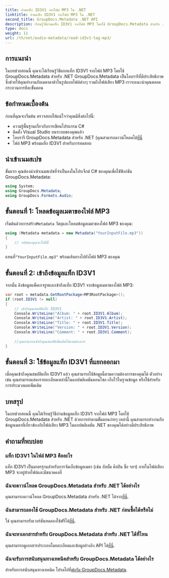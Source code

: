 ```yaml
---
title: อ่านแท็ก ID3V1 จากไฟล์ MP3 ใน .NET
linktitle: อ่านแท็ก ID3V1 จากไฟล์ MP3 ใน .NET
second_title: GroupDocs.Metadata .NET API
description: เรียนรู้วิธีอ่านแท็ก ID3V1 จากไฟล์ MP3 โดยใช้ GroupDocs.Metadata สำหรับ .NET บทช่วยสอนทีละขั้นตอนพร้อมตัวอย่างโค้ด
type: docs
weight: 11
url: /th/net/audio-metadata/read-id3v1-tag-mp3/
---
```

## การแนะนำ
ในบทช่วยสอนนี้ คุณจะได้เรียนรู้วิธีแยกแท็ก ID3V1 จากไฟล์ MP3 โดยใช้ GroupDocs.Metadata สำหรับ .NET GroupDocs.Metadata เป็นไลบรารีที่มีประสิทธิภาพซึ่งช่วยให้คุณทำงานกับเมตาดาต้าในรูปแบบไฟล์ต่างๆ รวมถึงไฟล์เสียง MP3 เราจะแนะนำคุณตลอดกระบวนการทีละขั้นตอน
## ข้อกำหนดเบื้องต้น
ก่อนที่คุณจะเริ่มต้น ตรวจสอบให้แน่ใจว่าคุณมีสิ่งต่อไปนี้:
- ความรู้พื้นฐานเกี่ยวกับการเขียนโปรแกรม C#
- ติดตั้ง Visual Studio บนระบบของคุณแล้ว
-  ไลบรารี GroupDocs.Metadata สำหรับ .NET (คุณสามารถดาวน์โหลดได้[ที่นี่](https://releases.groupdocs.com/metadata/net/-)
- ไฟล์ MP3 พร้อมแท็ก ID3V1 สำหรับการทดสอบ

## นำเข้าเนมสเปซ
ขั้นแรก คุณต้องนำเข้าเนมสเปซที่จำเป็นลงในโปรเจ็กต์ C# ของคุณเพื่อใช้ฟังก์ชัน GroupDocs.Metadata:
```csharp
using System;
using GroupDocs.Metadata;
using GroupDocs.Formats.Audio;
```
## ขั้นตอนที่ 1: โหลดข้อมูลเมตาของไฟล์ MP3
 เริ่มต้นด้วยการสร้าง`Metadata` วัตถุและโหลดข้อมูลเมตาของไฟล์ MP3 ของคุณ:
```csharp
using (Metadata metadata = new Metadata("YourInputFile.mp3"))
{
    // รหัสของคุณจะไปที่นี่
}
```
 แทนที่`"YourInputFile.mp3"` พร้อมเส้นทางไปยังไฟล์ MP3 ของคุณ
## ขั้นตอนที่ 2: เข้าถึงข้อมูลแท็ก ID3V1
จากนั้น ดึงข้อมูลแพ็คเกจรูทและเข้าถึงแท็ก ID3V1 จากข้อมูลเมตาของไฟล์ MP3:
```csharp
var root = metadata.GetRootPackage<MP3RootPackage>();
if (root.ID3V1 != null)
{
    // เข้าถึงคุณสมบัติแท็ก ID3V1
    Console.WriteLine("Album: " + root.ID3V1.Album);
    Console.WriteLine("Artist: " + root.ID3V1.Artist);
    Console.WriteLine("Title: " + root.ID3V1.Title);
    Console.WriteLine("Version: " + root.ID3V1.Version);
    Console.WriteLine("Comment: " + root.ID3V1.Comment);
    
    //คุณสามารถเข้าถึงคุณสมบัติเพิ่มเติมได้ตามต้องการ
}
```
## ขั้นตอนที่ 3: ใช้ข้อมูลแท็ก ID3V1 ที่แยกออกมา
เมื่อคุณเข้าถึงคุณสมบัติแท็ก ID3V1 แล้ว คุณสามารถใช้ข้อมูลนี้ตามความต้องการของคุณได้ ตัวอย่างเช่น คุณสามารถแสดงรายละเอียดเหล่านี้ในแอปพลิเคชันคอนโซล เก็บไว้ในฐานข้อมูล หรือใช้สำหรับการประมวลผลเพิ่มเติม

## บทสรุป
ในบทช่วยสอนนี้ คุณได้เรียนรู้วิธีอ่านข้อมูลแท็ก ID3V1 จากไฟล์ MP3 โดยใช้ GroupDocs.Metadata สำหรับ .NET ด้วยการทำตามขั้นตอนง่ายๆ เหล่านี้ คุณสามารถทำงานกับข้อมูลเมตาที่เกี่ยวข้องกับไฟล์เสียง MP3 ในแอปพลิเคชัน .NET ของคุณได้อย่างมีประสิทธิภาพ

## คำถามที่พบบ่อย
### แท็ก ID3V1 ในไฟล์ MP3 คืออะไร
แท็ก ID3V1 เป็นมาตรฐานสำหรับการจัดเก็บข้อมูลเมตา (เช่น อัลบั้ม ศิลปิน ชื่อ ฯลฯ) ภายในไฟล์เสียง MP3 จะอยู่ท้ายไฟล์และมีขนาดคงที่
### ฉันจะดาวน์โหลด GroupDocs.Metadata สำหรับ .NET ได้อย่างไร
 คุณสามารถดาวน์โหลด GroupDocs.Metadata สำหรับ .NET ได้จาก[ที่นี่](https://releases.groupdocs.com/metadata/net/).
### ฉันสามารถลองใช้ GroupDocs.Metadata สำหรับ .NET ก่อนซื้อได้หรือไม่
 ใช่ คุณสามารถรับเวอร์ชันทดลองใช้ฟรีได้[ที่นี่](https://releases.groupdocs.com/).
### ฉันจะหาเอกสารสำหรับ GroupDocs.Metadata สำหรับ .NET ได้ที่ไหน
 คุณสามารถดูเอกสารประกอบโดยละเอียดและข้อมูลอ้างอิง API ได้[ที่นี่](https://reference.groupdocs.com/metadata/net/).
### ฉันจะรับการสนับสนุนทางเทคนิคสำหรับ GroupDocs.Metadata ได้อย่างไร
 สำหรับการสนับสนุนทางเทคนิค โปรดไปที่[ฟอรัม GroupDocs.Metadata](https://forum.groupdocs.com/c/metadata/14).